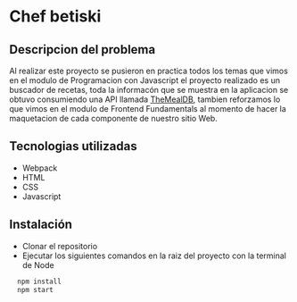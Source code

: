 # Chef betiski


## Descripcion del problema

Al realizar este proyecto se pusieron en practica todos los temas que vimos en el modulo de
Programacion con Javascript el proyecto realizado es un buscador de recetas, toda la informacón que se muestra
en la aplicacion se obtuvo consumiendo una API llamada [TheMealDB](https://www.themealdb.com/api.php), tambien
reforzamos lo que vimos en el modulo de Frontend Fundamentals al momento de hacer la maquetacion de cada componente
de nuestro sitio Web.

## Tecnologias utilizadas

- Webpack
- HTML
- CSS
- Javascript

## Instalación

- Clonar el repositorio
- Ejecutar los siguientes comandos en la raiz del proyecto con la terminal de Node

```bash
  npm install
  npm start
```
